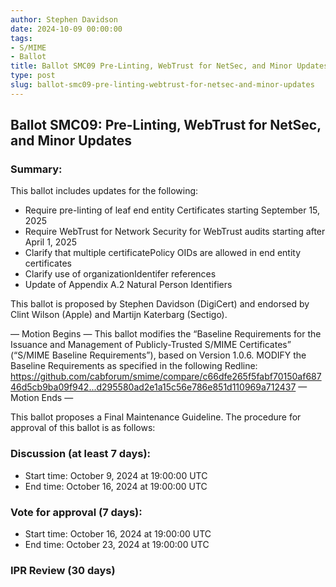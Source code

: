 ```yaml
---
author: Stephen Davidson
date: 2024-10-09 00:00:00
tags:
- S/MIME
- Ballot
title: Ballot SMC09 Pre-Linting, WebTrust for NetSec, and Minor Updates
type: post
slug: ballot-smc09-pre-linting-webtrust-for-netsec-and-minor-updates 
---
```


## Ballot SMC09: Pre-Linting, WebTrust for NetSec, and Minor Updates 

### Summary: 

This ballot includes updates for the following:
*	Require pre-linting of leaf end entity Certificates starting September 15, 2025
*	Require WebTrust for Network Security for WebTrust audits starting after April 1, 2025
*	Clarify that multiple certificatePolicy OIDs are allowed in end entity certificates
*	Clarify use of organizationIdentifer references
*	Update of Appendix A.2 Natural Person Identifiers

This ballot is proposed by Stephen Davidson (DigiCert) and endorsed by Clint Wilson (Apple) and Martijn Katerbarg (Sectigo).

— Motion Begins —
This ballot modifies the “Baseline Requirements for the Issuance and Management of Publicly-Trusted S/MIME Certificates” (“S/MIME Baseline Requirements”), based on Version 1.0.6.
MODIFY the Baseline Requirements as specified in the following Redline: https://github.com/cabforum/smime/compare/c66dfe265f5fabf70150af68746d5cb9ba09f942...d295580ad2e1a15c56e786e851d110969a712437 
— Motion Ends —

This ballot proposes a Final Maintenance Guideline. The procedure for approval of this ballot is as follows:

### Discussion (at least 7 days):

*	Start time: October 9, 2024 at 19:00:00 UTC
*	End time: October 16, 2024 at 19:00:00 UTC

### Vote for approval (7 days):

*	Start time: October 16, 2024 at 19:00:00 UTC
*	End time: October 23, 2024 at 19:00:00 UTC

### IPR Review (30 days)
